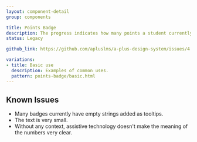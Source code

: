 ```yaml
---
layout: component-detail
group: components

title: Points Badge
description: The progress indicates how many points a student currently has on one particular question, exercise or chapter. 
status: Legacy

github_link: https://github.com/apluslms/a-plus-design-system/issues/4

variations:
- title: Basic use
  description: Examples of common uses.
  pattern: points-badge/basic.html
---
```



## Known Issues

- Many badges currently have empty strings added as tooltips.
- The text is very small.
- Without any context, assistive technology doesn't make the meaning of the numbers very clear. 